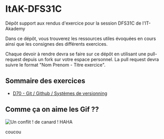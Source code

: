 # ItAK-DFS31C

Dépôt support aux rendus d'exercice pour la session DFS31C de l'IT-Akademy

Dans ce dépôt, vous trouverez les ressources utiles évoquées en cours ainsi que les consignes des différents exercices.

Chaque devoir à rendre devra se faire sur ce dépôt en utilisant une pull-request depuis un fork sur votre espace personnel.
La pull request devra suivre le format "Nom Prenom - Titre exercice".

## Sommaire des exercices

  - [D70 - Git / Github / Systèmes de versionning](D70_Git/Exercices.md)

## Comme ça on aime les Gif ??

![Un conflit ! de canard ! HAHA](https://media1.tenor.com/m/_unefcDI8B8AAAAC/pattes-de-canard-funny.gif "DES PATTES DE CANAAAAAAAAAAAAAAAAAAARD")

coucou

